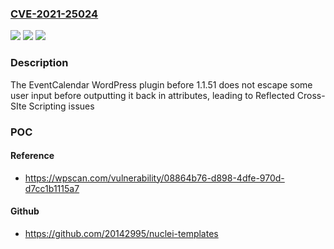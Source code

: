 ### [CVE-2021-25024](https://cve.mitre.org/cgi-bin/cvename.cgi?name=CVE-2021-25024)
![](https://img.shields.io/static/v1?label=Product&message=EventCalendar&color=blue)
![](https://img.shields.io/static/v1?label=Version&message=1.1.51%20&color=brightgreen)
![](https://img.shields.io/static/v1?label=Vulnerability&message=CWE-79%20Cross-site%20Scripting%20(XSS)&color=brightgreen)

### Description

The EventCalendar WordPress plugin before 1.1.51 does not escape some user input before outputting it back in attributes, leading to Reflected Cross-SIte Scripting issues

### POC

#### Reference
- https://wpscan.com/vulnerability/08864b76-d898-4dfe-970d-d7cc1b1115a7

#### Github
- https://github.com/20142995/nuclei-templates

